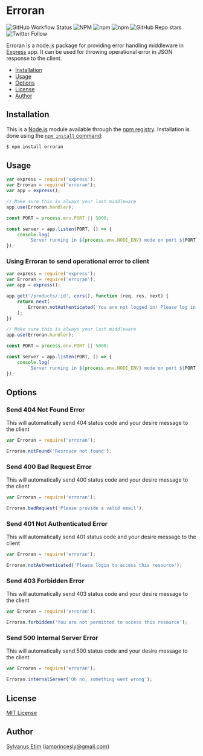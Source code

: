 # Erroran

![GitHub Workflow Status](https://img.shields.io/github/workflow/status/iamprincesly/erroran/Release?style=flat-square) ![NPM](https://img.shields.io/npm/l/erroran?style=flat-square) ![npm](https://img.shields.io/npm/v/erroran?style=flat-square) ![npm](https://img.shields.io/npm/dm/erroran?style=flat-square) ![GitHub Repo stars](https://img.shields.io/github/stars/iamprincesly/erroran?style=flat-square) ![Twitter Follow](https://img.shields.io/twitter/follow/iamprincesly?style=flat-square)

Erroran is a node.js package for providing error handling middleware in [Express](http://expressjs.com/) app. It can be used for throwing operational error in JSON response to the client.

* [Installation](#installation)
* [Usage](#usage)
* [Options](#options)
* [License](#license)
* [Author](#author)

## Installation

This is a [Node.js](https://nodejs.org/en/) module available through the
[npm registry](https://www.npmjs.com/). Installation is done using the
[`npm install` command](https://docs.npmjs.com/getting-started/installing-npm-packages-locally):

```sh
$ npm install erroran
```

## Usage

```javascript
var express = require('express');
var Erroran = require('erroran');
var app = express();

// Make sure this is always your last middleware
app.use(Erroran.handler);

const PORT = process.env.PORT || 5000;

const server = app.listen(PORT, () => {
    console.log(
        `Server running in ${process.env.NODE_ENV} mode on port ${PORT}`);
});
```

### Using Erroran to send operational error to client

```javascript
var express = require('express');
var Erroran = require('erroran');
var app = express();

app.get('/products/:id', cors(), function (req, res, next) {
    return next(
        Erroran.notAuthenticated('You are not logged in! Please log in to get access');
    );
})

// Make sure this is always your last middleware
app.use(Erroran.handler);

const PORT = process.env.PORT || 5000;

const server = app.listen(PORT, () => {
    console.log(
        `Server running in ${process.env.NODE_ENV} mode on port ${PORT}`);
});
```

## Options
### Send 404 Not Found Error
This will automatically send 404 status code and your desire message to the client
```javascript
var Erroran = require('erroran');

Erroran.notFound('Resrouce not found');
```

### Send 400 Bad Request Error
This will automatically send 400 status code and your desire message to the client
```javascript
var Erroran = require('erroran');

Erroran.badRequest('Please provide a valid email');
```

### Send 401 Not Authenticated Error
This will automatically send 401 status code and your desire message to the client
```javascript
var Erroran = require('erroran');

Erroran.notAuthenticated('Please login to access this resource');
```

### Send 403 Forbidden Error
This will automatically send 403 status code and your desire message to the client
```javascript
var Erroran = require('erroran');

Erroran.forbidden('You are not permitted to access this resource');
```

### Send 500 Internal Server Error
This will automatically send 500 status code and your desire message to the client
```javascript
var Erroran = require('erroran');

Erroran.internalServer('Oh no, something went wrong');
```

## License

[MIT License](http://www.opensource.org/licenses/mit-license.php)

## Author

[Sylvanus Etim](https://github.com/iamprincesly) ([iamprincesly@gmail.com](mailto:iamprincesly@gmail.com))